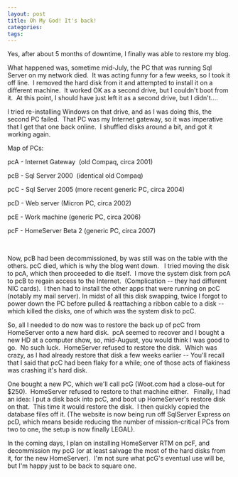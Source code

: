 ```yaml
---
layout: post
title: Oh My God! It's back!
categories: 
tags: 
---
```


  <p>Yes, after about 5 months of downtime, I finally was able to restore my blog.</p> <p>What happened was, sometime mid-July, the PC that was running Sql Server on my network died.  It was acting funny for a few weeks, so I took it off line.  I removed the hard disk from it and attempted to install it on a different machine.  It worked OK as a second drive, but I couldn't boot from it.  At this point, I should have just left it as a second drive, but I didn't....</p> <p>I tried re-installing Windows on that drive, and as I was doing this, the second PC failed.  That PC was my Internet gateway, so it was imperative that I get that one back online.  I shuffled disks around a bit, and got it working again.</p> <p>Map of PCs:</p> <p>pcA - Internet Gateway  (old Compaq, circa 2001)</p> <p>pcB - Sql Server 2000  (identical old Compaq)</p> <p>pcC - Sql Server 2005 (more recent generic PC, circa 2004)</p> <p>pcD - Web server (Micron PC, circa 2002)</p> <p>pcE - Work machine (generic PC, circa 2006)</p> <p>pcF - HomeServer Beta 2 (generic PC, circa 2007)</p> <p> </p> <p>Now, pcB had been decommissioned, by was still was on the table with the others. pcC died, which is why the blog went down.   I tried moving the disk to pcA, which then proceeded to die itself.  I move the system disk from pcA to pcB to regain access to the Internet.  (Complication -- they had different NIC cards).  I then had to install the other apps that were running on pcC (notably my mail server). In midst of all this disk swapping, twice I forgot to power down the PC before pulled &amp; reattaching a ribbon cable to a disk -- which killed the disks, one of which was the system disk to pcC.</p> <p>So, all I needed to do now was to restore the back up of pcC from HomeServer onto a new hard disk.  pcA seemed to recover and I bought a new HD at a computer show, so, mid-August, you would think I was good to go.  No such luck.  HomeServer refused to restore the disk.  Which was crazy, as I had already restore that disk a few weeks earlier -- You'll recall that I said that pcC had been flaky for a while; one of those acts of flakiness was crashing it's hard disk.</p> <p>One bought a new PC, which we'll call pcG (Woot.com had a close-out for $250).  HomeServer refused to restore to that machine either.   Finally, I had an idea: I put a disk back into pcC, and boot up HomeServer's restore disk on that.  This time it would restore the disk.  I then quickly copied the database files off it. (The website is now being run off SqlServer Express on pcD, which means beside reducing the number of mission-critical PCs from two to one, the setup is now finally LEGAL).</p> <p>In the coming days, I plan on installing HomeServer RTM on pcF, and decommission my pcG (or at least salvage the most of the hard disks from it, for the new HomeServer).  I'm not sure what pcG's eventual use will be, but I'm happy just to be back to square one.</p>